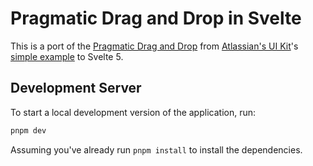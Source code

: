 # Pragmatic Drag and Drop in Svelte

This is a port of the [Pragmatic Drag and Drop](https://atlaskit.atlassian.com/packages/pragmatic-drag-and-drop) from [Atlassian's UI Kit](https://atlaskit.atlassian.com/)'s [simple example](https://github.com/atlassian/pragmatic-drag-and-drop/discussions/71) to Svelte 5.

## Development Server

To start a local development version of the application, run:

```bash
pnpm dev
```

Assuming you've already run `pnpm install` to install the dependencies.
